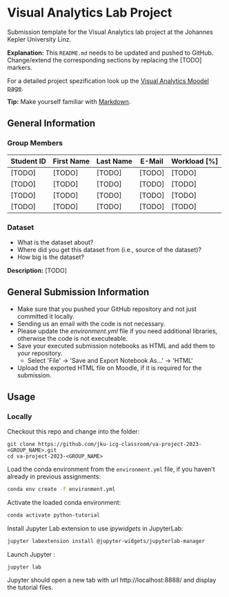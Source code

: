 # Visual Analytics Lab Project
Submission template for the Visual Analytics lab project at the Johannes Kepler University Linz.

**Explanation:**
This `README.md` needs to be updated and pushed to GitHub.
Change/extend the corresponding sections by replacing the [TODO] markers.

For a detailed project spezification look up the [Visual Analytics Moodel page](https://moodle.jku.at/jku/course/view.php?id=25624).

**Tip:** Make yourself familiar with [Markdown](https://github.com/adam-p/markdown-here/wiki/Markdown-Cheatsheet).

## General Information

### Group Members

| Student ID    | First Name  | Last Name      | E-Mail | Workload [%]  |
| --------------|-------------|----------------|--------|---------------|
| [TODO]        | [TODO]      | [TODO]         |[TODO]  |[TODO]         |
| [TODO]        | [TODO]      | [TODO]         |[TODO]  |[TODO]         |
| [TODO]        | [TODO]      | [TODO]         |[TODO]  |[TODO]         |
| [TODO]        | [TODO]      | [TODO]         |[TODO]  |[TODO]         |

### Dataset

* What is the dataset about?
* Where did you get this dataset from (i.e., source of the dataset)?
* How big is the dataset?

**Description:**
[TODO]


## General Submission Information

* Make sure that you pushed your GitHub repository and not just committed it locally.
* Sending us an email with the code is not necessary.
* Please update the *environment.yml* file if you need additional libraries, otherwise the code is not executeable.
* Save your executed submission notebooks as HTML and add them to your repository.  
  * Select 'File' -> 'Save and Export Notebook As...' -> 'HTML'
* Upload the exported HTML file on Moodle, if it is required for the submission.

## Usage

### Locally
Checkout this repo and change into the folder:

```shell
git clone https://github.com/jku-icg-classroom/va-project-2023-<GROUP_NAME>.git
cd va-project-2023-<GROUP_NAME>
```

Load the conda environment from the `environment.yml` file, if you haven't already in previous assignments:

```sh
conda env create -f environment.yml
```

Activate the loaded conda environment:

```sh
conda activate python-tutorial
```

Install Jupyter Lab extension to use *ipywidgets* in JupyterLab:

```sh
jupyter labextension install @jupyter-widgets/jupyterlab-manager
```

Launch Jupyter :

```shell
jupyter lab
```

Jupyter should open a new tab with url http://localhost:8888/ and display the tutorial files.



